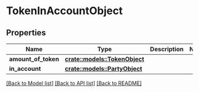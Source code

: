 # TokenInAccountObject

## Properties

Name | Type | Description | Notes
------------ | ------------- | ------------- | -------------
**amount_of_token** | [**crate::models::TokenObject**](TokenObject.md) |  | 
**in_account** | [**crate::models::PartyObject**](PartyObject.md) |  | 

[[Back to Model list]](../README.md#documentation-for-models) [[Back to API list]](../README.md#documentation-for-api-endpoints) [[Back to README]](../README.md)


